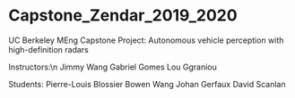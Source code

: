 # Capstone_Zendar_2019_2020
UC Berkeley MEng Capstone Project: Autonomous vehicle perception with high-definition radars 

Instructors:\n
Jimmy Wang
Gabriel Gomes
Lou Ggraniou

Students:
Pierre-Louis Blossier
Bowen Wang
Johan Gerfaux
David Scanlan
